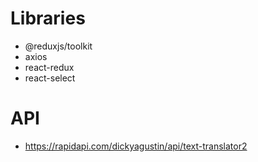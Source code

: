 # Libraries

- @reduxjs/toolkit
- axios
- react-redux
- react-select

# API
- https://rapidapi.com/dickyagustin/api/text-translator2